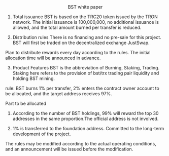 <center>BST white paper</center>

1. Total issuance
BST is based on the TRC20 token issued by the TRON network.
The initial issuance is 100,000,000, no additional issuance is allowed, and the total amount burned per transfer is reduced.

2. Distribution rules
There is no financing and no pre-sale for this project.
BST will first be traded on the decentralized exchange JustSwap.

Plan to distribute rewards every day according to the rules. The initial allocation time will be announced in advance.

3. Product Features
BST is the abbreviation of Burning, Staking, Trading. Staking here refers to the provision of bst/trx trading pair liquidity and holding BST mining.

rule:
BST burns 1% per transfer, 2% enters the contract owner account to be allocated, and the target address receives 97%.

Part to be allocated
1. According to the number of BST holdings, 99% will reward the top 30 addresses in the same proportion.The official address is not involved.

2. 1% is transferred to the foundation address. Committed to the long-term development of the project.

The rules may be modified according to the actual operating conditions, and an announcement will be issued before the modification.
